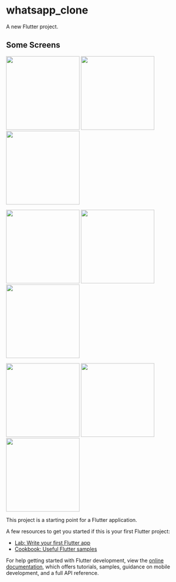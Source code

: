 # whatsapp_clone

A new Flutter project.

## Some Screens
<p float="left">
  
  <img src="https://github.com/dhirajmishra98/WhatsApp-clone/assets/95682044/cddf1191-136d-47a8-914e-adb9f4015e63" width="200" /> 
  <img src="https://github.com/dhirajmishra98/WhatsApp-clone/assets/95682044/38720dd8-5ac8-42d7-83b1-c875011ff3cb" width="200" />
  <img src="https://github.com/dhirajmishra98/WhatsApp-clone/assets/95682044/29951f09-31b6-403b-a987-4b4db98b93db" width="200" />
</p>
<p float="left">
  
  <img src="https://github.com/dhirajmishra98/WhatsApp-clone/assets/95682044/1b59d31b-6ce3-4ab3-8fdc-b6591cd6d7a8" width="200" /> 
  <img src="https://github.com/dhirajmishra98/WhatsApp-clone/assets/95682044/d9ef74ab-ec0c-4f18-8423-a60dd14caf70" width="200" />
  <img src="https://github.com/dhirajmishra98/WhatsApp-clone/assets/95682044/e2247815-af9b-4c5b-ae62-8b98f3a2dec5" width="200" />
</p>
<p float="left">
  <img src="https://github.com/dhirajmishra98/WhatsApp-clone/assets/95682044/cfe02f32-4239-4e06-9de6-099e7d124ff5" width="200" />
  <img src="https://github.com/dhirajmishra98/WhatsApp-clone/assets/95682044/6f7e7e57-91b3-4f6b-9bf2-6d1408d05bb6" width="200" />
  <img src="https://github.com/dhirajmishra98/WhatsApp-clone/assets/95682044/cd91a95e-d5cd-47bd-9135-45c0c3cfbbf9" width="200" /> 
</p>


This project is a starting point for a Flutter application.

A few resources to get you started if this is your first Flutter project:

- [Lab: Write your first Flutter app](https://docs.flutter.dev/get-started/codelab)
- [Cookbook: Useful Flutter samples](https://docs.flutter.dev/cookbook)

For help getting started with Flutter development, view the
[online documentation](https://docs.flutter.dev/), which offers tutorials,
samples, guidance on mobile development, and a full API reference.
